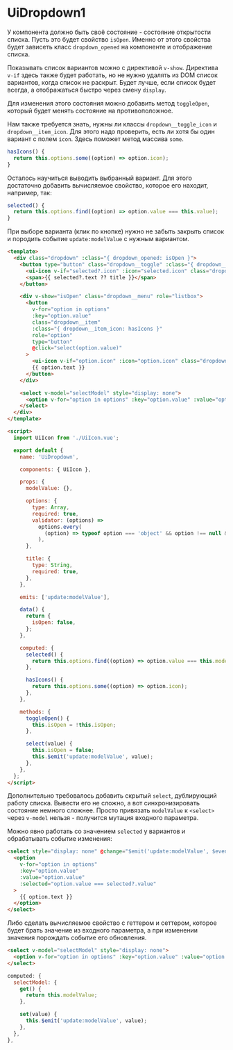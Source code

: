# UiDropdown1

У компонента должно быть своё состояние - состояние открытости списка. Пусть это будет свойство `isOpen`. Именно от
этого свойства будет зависеть класс `dropdown_opened` на компоненте и отображение списка.

Показывать список вариантов можно с директивой `v-show`. Директива `v-if` здесь также будет работать, но не нужно
удалять из DOM список вариантов, когда список не раскрыт. Будет лучше, если список будет всегда, а отображаться быстро
через смену `display`.

Для изменения этого состояния можно добавить метод `toggleOpen`, который будет менять состояние на противоположное.

Нам также требуется знать, нужны ли классы `dropdown__toggle_icon` и `dropdown__item_icon`. Для этого надо проверить,
есть ли хотя бы один вариант с полем `icon`. Здесь поможет метод массива `some`.

```javascript
hasIcons() {
  return this.options.some((option) => option.icon);
}
```

Осталось научиться выводить выбранный вариант. Для этого достаточно добавить вычисляемое свойство, которое его находит,
например, так:

```javascript
selected() {
  return this.options.find((option) => option.value === this.value);
}
```

При выборе варианта (клик по кнопке) нужно не забыть закрыть список и породить событие `update:modelValue` с нужным
вариантом.

```html
<template>
  <div class="dropdown" :class="{ dropdown_opened: isOpen }">
    <button type="button" class="dropdown__toggle" :class="{ dropdown__toggle_icon: hasIcons }" @click="toggleOpen">
      <ui-icon v-if="selected?.icon" :icon="selected.icon" class="dropdown__icon" />
      <span>{{ selected?.text ?? title }}</span>
    </button>

    <div v-show="isOpen" class="dropdown__menu" role="listbox">
      <button
        v-for="option in options"
        :key="option.value"
        class="dropdown__item"
        :class="{ dropdown__item_icon: hasIcons }"
        role="option"
        type="button"
        @click="select(option.value)"
      >
        <ui-icon v-if="option.icon" :icon="option.icon" class="dropdown__icon" />
        {{ option.text }}
      </button>
    </div>

    <select v-model="selectModel" style="display: none">
      <option v-for="option in options" :key="option.value" :value="option.value">{{ option.text }}</option>
    </select>
  </div>
</template>

<script>
  import UiIcon from './UiIcon.vue';

  export default {
    name: 'UiDropdown',

    components: { UiIcon },

    props: {
      modelValue: {},

      options: {
        type: Array,
        required: true,
        validator: (options) =>
          options.every(
            (option) => typeof option === 'object' && option !== null && 'value' in option && 'text' in option,
          ),
      },

      title: {
        type: String,
        required: true,
      },
    },

    emits: ['update:modelValue'],

    data() {
      return {
        isOpen: false,
      };
    },

    computed: {
      selected() {
        return this.options.find((option) => option.value === this.modelValue);
      },

      hasIcons() {
        return this.options.some((option) => option.icon);
      },
    },

    methods: {
      toggleOpen() {
        this.isOpen = !this.isOpen;
      },

      select(value) {
        this.isOpen = false;
        this.$emit('update:modelValue', value);
      },
    },
  };
</script>
```

Дополнительно требовалось добавить скрытый `select`, дублирующий работу списка. Вывести его не сложно, а вот
синхронизировать состояние немного сложнее. Просто привязать `modelValue` к `<select>` через `v-model` нельзя -
получится мутация входного параметра.

Можно явно работать со значением `selected` у вариантов и обрабатывать событие изменения:

```html
<select style="display: none" @change="$emit('update:modelValue', $event.target.value)">
  <option
    v-for="option in options"
    :key="option.value"
    :value="option.value"
    :selected="option.value === selected?.value"
  >
    {{ option.text }}
  </option>
</select>
```

Либо сделать вычисляемое свойство с геттером и сеттером, которое будет брать значение из входного параметра, а при
изменении значения порождать событие его обновления.

```html
<select v-model="selectModel" style="display: none">
  <option v-for="option in options" :key="option.value" :value="option.value">{{ option.text }}</option>
</select>
```

```javascript
computed: {
  selectModel: {
    get() {
      return this.modelValue;
    },

    set(value) {
      this.$emit('update:modelValue', value);
    },
  },
},
```
